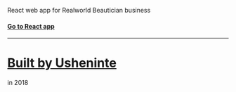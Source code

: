 React web app for Realworld Beautician business
#### [Go to React app](https://realworld-beautician.netlify.com/)

- - -

# [Built by Usheninte](https://twitter.com/Usheninte)
in 2018